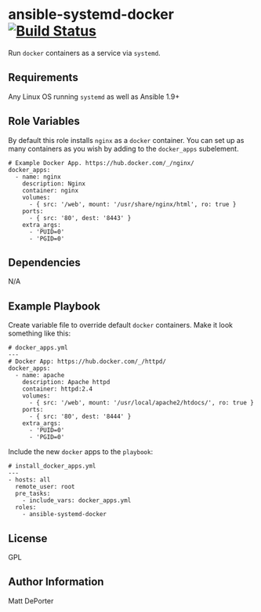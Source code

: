 ansible-systemd-docker  [![Build Status](https://travis-ci.org/nfaction/ansible-systemd-docker.svg?branch=master)](https://travis-ci.org/nfaction/ansible-systemd-docker)
=========

Run `docker` containers as a service via `systemd`.

Requirements
------------

Any Linux OS running `systemd` as well as Ansible 1.9+

Role Variables
--------------

By default this role installs `nginx` as a `docker` container. You can set up as many containers as you wish by adding to the `docker_apps` subelement.

```
# Example Docker App. https://hub.docker.com/_/nginx/
docker_apps:
  - name: nginx
    description: Nginx
    container: nginx
    volumes:
      - { src: '/web', mount: '/usr/share/nginx/html', ro: true }
    ports:
      - { src: '80', dest: '8443' }
    extra_args:
      - 'PUID=0'
      - 'PGID=0'
```

Dependencies
------------

N/A

Example Playbook
----------------

Create variable file to override default `docker` containers. Make it look something like this:

```
# docker_apps.yml
---
# Docker App: https://hub.docker.com/_/httpd/
docker_apps:
  - name: apache
    description: Apache httpd
    container: httpd:2.4
    volumes:
      - { src: '/web', mount: '/usr/local/apache2/htdocs/', ro: true }
    ports:
      - { src: '80', dest: '8444' }
    extra_args:
      - 'PUID=0'
      - 'PGID=0'
```

Include the new `docker` apps to the `playbook`:

```
# install_docker_apps.yml
---
- hosts: all
  remote_user: root
  pre_tasks:
    - include_vars: docker_apps.yml
  roles:
    - ansible-systemd-docker
```

License
-------

GPL

Author Information
------------------

Matt DePorter
